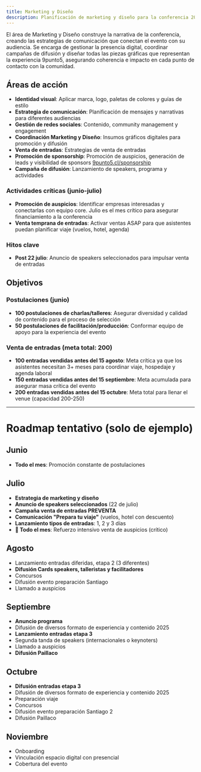 ```yaml
---
title: Marketing y Diseño
description: Planificación de marketing y diseño para la conferencia 2025
---
```


El área de Marketing y Diseño construye la narrativa de la conferencia, creando las estrategias de comunicación que conectan el evento con su audiencia. Se encarga de gestionar la presencia digital, coordinar campañas de difusión y diseñar todas las piezas gráficas que representan la experiencia 9punto5, asegurando coherencia e impacto en cada punto de contacto con la comunidad.

## Áreas de acción

- **Identidad visual**: Aplicar marca, logo, paletas de colores y guías de estilo
- **Estrategia de comunicación**: Planificación de mensajes y narrativas para diferentes audiencias
- **Gestión de redes sociales**: Contenido, community management y engagement
- **Coordinación Marketing y Diseño**: Insumos gráficos digitales para promoción y difusión
- **Venta de entradas**: Estrategias de venta de entradas
- **Promoción de sponsorship**: Promoción de auspicios, generación de leads y visibilidad de sponsors [9punto5.cl/sponsorship](https://9punto5.cl/sponsorship)
- **Campaña de difusión**: Lanzamiento de speakers, programa y actividades


### Actividades críticas (junio-julio)
- **Promoción de auspicios**: Identificar empresas interesadas y conectarlas con equipo core. Julio es el mes crítico para asegurar financiamiento a la conferencia 
- **Venta temprana de entradas**: Activar ventas ASAP para que asistentes puedan planificar viaje (vuelos, hotel, agenda)

### Hitos clave
- **Post 22 julio**: Anuncio de speakers seleccionados para impulsar venta de entradas

## Objetivos

### Postulaciones (junio)
- **100 postulaciones de charlas/talleres**: Asegurar diversidad y calidad de contenido para el proceso de selección
- **50 postulaciones de facilitación/producción**: Conformar equipo de apoyo para la experiencia del evento

### Venta de entradas (meta total: 200)
- **100 entradas vendidas antes del 15 agosto**: Meta crítica ya que los asistentes necesitan 3+ meses para coordinar viaje, hospedaje y agenda laboral
- **150 entradas vendidas antes del 15 septiembre**: Meta acumulada para asegurar masa crítica del evento
- **200 entradas vendidas antes del 15 octubre**: Meta total para llenar el venue (capacidad 200-250)

---

# Roadmap tentativo (solo de ejemplo)

## Junio

- **Todo el mes**: Promoción constante de postulaciones

## Julio

- **Estrategia de marketing y diseño**
- **Anuncio de speakers seleccionados** (22 de julio)
- **Campaña venta de entradas PREVENTA**
- **Comunicación "Prepara tu viaje"** (vuelos, hotel con descuento)
- **Lanzamiento tipos de entradas**: 1, 2 y 3 días
- **🚨 Todo el mes**: Refuerzo intensivo venta de auspicios (crítico)

## Agosto
- Lanzamiento entradas diferidas, etapa 2 (3 diferentes)
- **Difusión Cards speakers, talleristas y facilitadores**
- Concursos
- Difusión evento preparación Santiago
- Llamado a auspicios

## Septiembre
- **Anuncio programa**
- Difusión de diversos formato de experiencia y contenido 2025
- **Lanzamiento entradas etapa 3**
- Segunda tanda de speakers (internacionales o keynoters)
- Llamado a auspicios
- **Difusión Paillaco**

## Octubre
- **Difusión entradas etapa 3**
- Difusión de diversos formato de experiencia y contenido 2025
- Preparación viaje
- Concursos
- Difusión evento preparación Santiago 2
- Difusión Paillaco

## Noviembre
- Onboarding
- Vinculación espacio digital con presencial
- Cobertura del evento